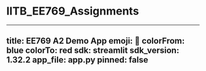 # IITB_EE769_Assignments
---
title: EE769 A2 Demo App
emoji: 👀
colorFrom: blue
colorTo: red
sdk: streamlit
sdk_version: 1.32.2
app_file: app.py
pinned: false
---
